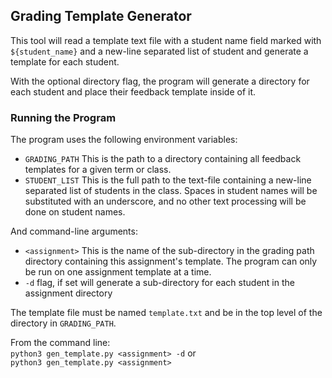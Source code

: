 ## Grading Template Generator

This tool will read a template text file with a student name field marked with
`${student_name}` and a new-line separated list of student and generate a template
for each student.

With the optional directory flag, the program will generate a directory for each
student and place their feedback template inside of it.

### Running the Program

The program uses the following environment variables:
  * `GRADING_PATH` This is the path to a directory containing all feedback templates for a given term or class. 
  * `STUDENT_LIST` This is the full path to the text-file containing a new-line separated list of students in the class. Spaces in student names will be substituted with an underscore, and no other text processing will be done on student names.

And command-line arguments:
  * `<assignment>` This is the name of the sub-directory in the grading path directory containing this assignment's template. The program can only be run on one assignment template at a time.
  * `-d` flag, if set  will generate a sub-directory for each student in the assignment directory

The template file must be named `template.txt` and be in the top level of the directory in `GRADING_PATH`.

From the command line:    
`python3 gen_template.py <assignment> -d` or   
`python3 gen_template.py <assignment>`

